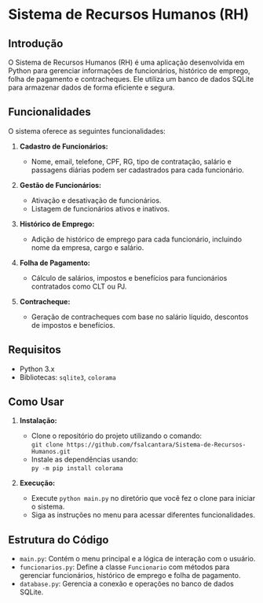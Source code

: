 # Sistema de Recursos Humanos (RH)

## Introdução

O Sistema de Recursos Humanos (RH) é uma aplicação desenvolvida em Python para gerenciar informações de funcionários, histórico de emprego, folha de pagamento e contracheques. Ele utiliza um banco de dados SQLite para armazenar dados de forma eficiente e segura.

## Funcionalidades

O sistema oferece as seguintes funcionalidades:

1. **Cadastro de Funcionários:**
   - Nome, email, telefone, CPF, RG, tipo de contratação, salário e passagens diárias podem ser cadastrados para cada funcionário.

2. **Gestão de Funcionários:**
   - Ativação e desativação de funcionários.
   - Listagem de funcionários ativos e inativos.

3. **Histórico de Emprego:**
   - Adição de histórico de emprego para cada funcionário, incluindo nome da empresa, cargo e salário.

4. **Folha de Pagamento:**
   - Cálculo de salários, impostos e benefícios para funcionários contratados como CLT ou PJ.

5. **Contracheque:**
   - Geração de contracheques com base no salário líquido, descontos de impostos e benefícios.

## Requisitos

- Python 3.x
- Bibliotecas: `sqlite3`, `colorama`

## Como Usar

1. **Instalação:**
   - Clone o repositório do projeto utilizando o comando:<br> ```git clone https://github.com/fsalcantara/Sistema-de-Recursos-Humanos.git```
   - Instale as dependências usando:<br> ```py -m pip install colorama```

2. **Execução:**
   - Execute `python main.py` no diretório que você fez o clone para iniciar o sistema.
   - Siga as instruções no menu para acessar diferentes funcionalidades.

## Estrutura do Código

- `main.py`: Contém o menu principal e a lógica de interação com o usuário.
- `funcionarios.py`: Define a classe `Funcionario` com métodos para gerenciar funcionários, histórico de emprego e folha de pagamento.
- `database.py`: Gerencia a conexão e operações no banco de dados SQLite.


